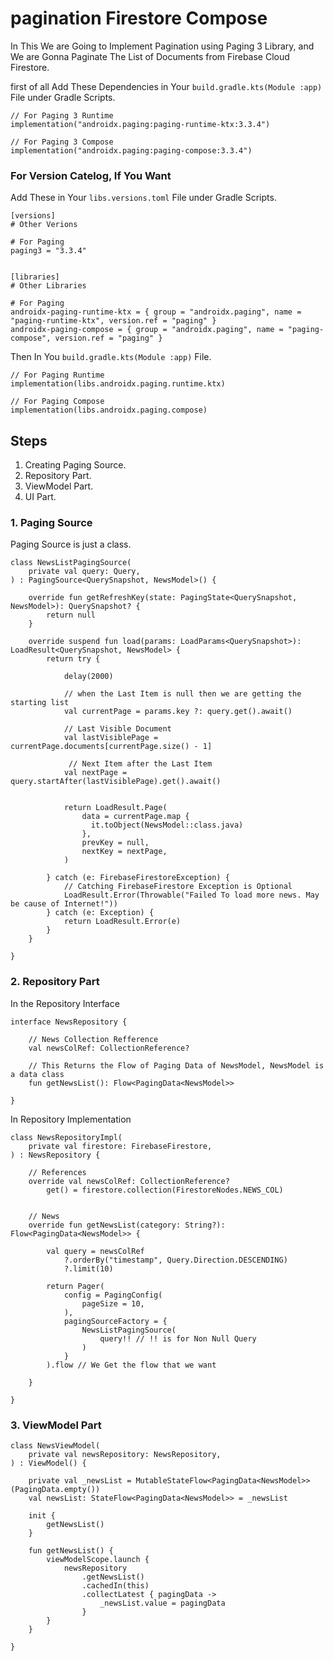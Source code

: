 # pagination Firestore Compose
In This We are Going to Implement Pagination using Paging 3 Library,  and We are Gonna Paginate The List of Documents from Firebase Cloud Firestore.


first of all Add These Dependencies in Your ``` build.gradle.kts(Module :app) ``` File under Gradle Scripts.
```
// For Paging 3 Runtime
implementation("androidx.paging:paging-runtime-ktx:3.3.4")

// For Paging 3 Compose
implementation("androidx.paging:paging-compose:3.3.4")

```

### For Version Catelog, If You Want

Add These in Your ``` libs.versions.toml ``` File under Gradle Scripts.
```
[versions]
# Other Verions

# For Paging
paging3 = "3.3.4"


[libraries]
# Other Libraries

# For Paging
androidx-paging-runtime-ktx = { group = "androidx.paging", name = "paging-runtime-ktx", version.ref = "paging" }
androidx-paging-compose = { group = "androidx.paging", name = "paging-compose", version.ref = "paging" }

```

Then In You ``` build.gradle.kts(Module :app) ``` File.

```
// For Paging Runtime
implementation(libs.androidx.paging.runtime.ktx)

// For Paging Compose
implementation(libs.androidx.paging.compose)

```

## Steps

1. Creating Paging Source.
2. Repository Part.
3. ViewModel Part.
4. UI Part.

### 1. Paging Source
Paging Source is just a class.
```
class NewsListPagingSource(
    private val query: Query,
) : PagingSource<QuerySnapshot, NewsModel>() {

    override fun getRefreshKey(state: PagingState<QuerySnapshot, NewsModel>): QuerySnapshot? {
        return null
    }

    override suspend fun load(params: LoadParams<QuerySnapshot>): LoadResult<QuerySnapshot, NewsModel> {
        return try {

            delay(2000)

            // when the Last Item is null then we are getting the starting list
            val currentPage = params.key ?: query.get().await()

            // Last Visible Document
            val lastVisiblePage = currentPage.documents[currentPage.size() - 1]

             // Next Item after the Last Item
            val nextPage = query.startAfter(lastVisiblePage).get().await()


            return LoadResult.Page(
                data = currentPage.map {
                  it.toObject(NewsModel::class.java)
                },
                prevKey = null,
                nextKey = nextPage,
            )

        } catch (e: FirebaseFirestoreException) {
            // Catching FirebaseFirestore Exception is Optional
            LoadResult.Error(Throwable("Failed To load more news. May be cause of Internet!")) 
        } catch (e: Exception) {
            return LoadResult.Error(e)
        }
    }

}

```

### 2. Repository Part

In the Repository Interface

```
interface NewsRepository {

    // News Collection Refference
    val newsColRef: CollectionReference? 

    // This Returns the Flow of Paging Data of NewsModel, NewsModel is a data class
    fun getNewsList(): Flow<PagingData<NewsModel>> 

}

```

In Repository Implementation

```
class NewsRepositoryImpl(
    private val firestore: FirebaseFirestore,
) : NewsRepository {

    // References
    override val newsColRef: CollectionReference?
        get() = firestore.collection(FirestoreNodes.NEWS_COL)


    // News
    override fun getNewsList(category: String?): Flow<PagingData<NewsModel>> {

        val query = newsColRef
            ?.orderBy("timestamp", Query.Direction.DESCENDING)
            ?.limit(10)

        return Pager(
            config = PagingConfig(
                pageSize = 10,
            ),
            pagingSourceFactory = {
                NewsListPagingSource(
                    query!! // !! is for Non Null Query
                )
            }
        ).flow // We Get the flow that we want

    }

}

```

### 3. ViewModel Part

```
class NewsViewModel(
    private val newsRepository: NewsRepository,
) : ViewModel() {

    private val _newsList = MutableStateFlow<PagingData<NewsModel>>(PagingData.empty())
    val newsList: StateFlow<PagingData<NewsModel>> = _newsList

    init {
        getNewsList()
    }

    fun getNewsList() {
        viewModelScope.launch {
            newsRepository
                .getNewsList()
                .cachedIn(this)
                .collectLatest { pagingData ->
                    _newsList.value = pagingData
                }
        }
    }

}

```
